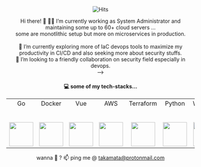 <div align="center"><img src="http://45.76.145.115:8080/count/tag.svg?url=https://github.com/ne018" alt="Hits"></div>

<div align="center">

Hi there! 👋 👨‍💻 I’m currently working as System Administrator and maintaining some up to 60+ cloud servers ... <br>some are monotlithic setup but more on microservices in production.<br><br>
🔎 I’m currently exploring more of IaC devops tools to maximize my productivity in CI/CD and also seeking more about security stuffs.<br>
🤝 I’m looking to a friendly collaboration on security field especially in devops.<br>
-->

#### 💻 some of my tech-stacks...

<table>
  <tbody>
    <tr valign="top">
      <td width="14.28%" align="center">
        <span>Go</span><br><br><br>
        <img height="64px" src="https://cdn.svgporn.com/logos/gopher.svg">
      </td>
      <td width="14.28%" align="center">
        <span>Docker</span><br><br><br>
        <img height="64px" src="https://cdn.svgporn.com/logos/docker-icon.svg">
      </td>
      <td width="14.28%" align="center">
        <span>Vue</span><br><br><br>
        <img height="64px" src="https://cdn.svgporn.com/logos/vue.svg">
      </td>
      <td width="14.28%" align="center">
        <span>AWS</span><br><br><br>
        <img height="64px" src="https://cdn.svgporn.com/logos/aws.svg">
      </td>
      <td width="14.28%" align="center">
        <span>Terraform</span><br><br><br>
        <img height="64px" src="https://cdn.svgporn.com/logos/terraform-icon.svg">
      </td>
      <td width="14.28%" align="center">
        <span>Python</span><br><br><br>
        <img height="64px" src="https://cdn.svgporn.com/logos/python.svg">
      </td>
      <td width="14.28%" align="center">
        <span>WebRTC</span><br><br><br>
        <img height="64px" src="https://cdn.svgporn.com/logos/webrtc.svg">
      </td>
      <td width="14.28%" align="center">
        <span>Django</span><br><br><br>
        <img height="64px" src="https://cdn.svgporn.com/logos/django.svg">
      </td>
      <td width="14.28%" align="center">
        <span>Laravel</span><br><br><br>
        <img height="64px" src="https://cdn.svgporn.com/logos/laravel.svg">
      </td>
    </tr>
      </tbody>
</table>

wanna 💬 ? 📫 ping me @ takamata@protonmail.com 
</div>

<!--
**ne018/ne018** is a ✨ _special_ ✨ repository because its `README.md` (this file) appears on your GitHub profile.

Here are some ideas to get you started:

- 🔭 I’m currently working on ...
- 🌱 I’m currently learning ...
- 👯 I’m looking to collaborate on ...
- 🤔 I’m looking for help with ...
- 💬 Ask me about ...
- 📫 How to reach me: ...
- 😄 Pronouns: ...
- ⚡ Fun fact: ...
-->
